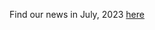 Find our news in July, 2023 [here](https://drive.google.com/uc?id=12S1Y2qKZRaJSJlxCBIGEEjR1SrY0VTsS)

